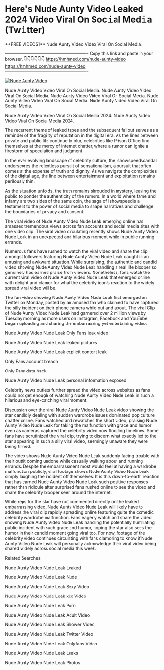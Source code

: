 # Here's Nude Aunty Video Leaked 2024 Video Viral On Soc𝚒al Med𝚒a (Tw𝚒tter)

++FREE VIDEOS]** Nude Aunty Video Video Viral On Social Media.

———————————————————-
Copy this link and paste in your browser.
👇👇👇👇👇👇
https://hmhmed.com/nude-aunty-video
https://hmhmed.com/nude-aunty-video
———————————————————-

[![Nude Aunty Video](https://i.imgur.com/dJHk4Zq.gif)](https://hmhmed.com/nude-aunty-video)

Nude Aunty Video Video Viral On Social Media. Nude Aunty Video Video Viral On Social Media. Nude Aunty Video Video Viral On Social Media. Nude Aunty Video Video Viral On Social Media. Nude Aunty Video Video Viral On Social Media.

Nude Aunty Video Video Viral On Social Media 2024. Nude Aunty Video Video Viral On Social Media 2024.

The recurrent theme of leaked tapes and the subsequent fallout serves as a reminder of the fragility of reputation in the digital era. As the lines between private and public life continue to blur, celebrities like Prison Officerfind themselves at the mercy of internet chatter, where a rumor can ignite a firestorm of speculation and judgment.

In the ever evolving landscape of celebrity culture, the Ishowspeedscandal underscores the relentless pursuit of sensationalism, a pursuit that often comes at the expense of truth and dignity. As we navigate the complexities of the digital age, the line between entertainment and exploitation remains perilously thin.

As the situation unfolds, the truth remains shrouded in mystery, leaving the public to ponder the authenticity of the rumors. In a world where fame and infamy are two sides of the same coin, the saga of Ishowspeedis a testament to the power of social media to shape narratives and challenge the boundaries of privacy and consent.

The viral video of Nude Aunty Video Nude Leak emerging online has amassed tremendous views across fan accounts and social media sites with one video clip. The viral video circulating recently shows Nude Aunty Video Nude Leak in an unexpected and hilarious moment while in public running errands.

Numerous fans have rushed to watch the viral video and share the clip amongst followers featuring Nude Aunty Video Nude Leak caught in an amusing and awkward situation. While surprising, the authentic and candid video showing Nude Aunty Video Nude Leak handling a real life blooper so genuinely has earned praise from viewers. Nonetheless, fans watch the current viral video of Nude Aunty Video Nude Leak that emerged online with delight and clamor for what the celebrity icon’s reaction to the widely spread viral video will be.

The fan video showing Nude Aunty Video Nude Leak first emerged on Twitter on Monday, posted by an amused fan who claimed to have captured the silly incident on their phone camera while out and about. The viral Clip of Nude Aunty Video Nude Leak had garnered over 2 million views by Tuesday morning as more users on Instagram, Facebook and YouTube began uploading and sharing the embarrassing yet entertaining video.

Nude Aunty Video Nude Leak Only Fans leak video

Nude Aunty Video Nude Leak leaked pictures

Nude Aunty Video Nude Leak explicit content leak

Only Fans account breach

Only Fans data hack

Nude Aunty Video Nude Leak personal information exposed

Celebrity news outlets further spread the video across websites as fans could not get enough of watching Nude Aunty Video Nude Leak in such a hilarious and eye-catching viral moment.

Discussion over the viral Nude Aunty Video Nude Leak video showing the star candidly dealing with sudden wardrobe issues dominated pop culture chatter online. Fans watched and rewatched the short video, praising Nude Aunty Video Nude Leak for taking the malfunction with grace and humor even as cameras captured the celebrity video now flooding timelines. Some fans have scrutinized the viral clip, trying to discern what exactly led to the star appearing in such a silly viral video, seemingly unaware they were being filmed.

The video shows Nude Aunty Video Nude Leak suddenly facing trouble with their outfit coming undone while casually walking about and running errands. Despite the embarrassment most would feel at having a wardrobe malfunction publicly, viral footage shows Nude Aunty Video Nude Leak simply laughing the incident off themselves. It is this down-to-earth reaction that has earned Nude Aunty Video Nude Leak such positive responses rather than ridicule after surprised fans rushed online to see the video and share the celebrity blooper seen around the internet.

While reps for the star have not commented directly on the leaked embarrassing video, Nude Aunty Video Nude Leak will likely have to address the viral clip rapidly spreading online featuring quite the comedic celebrity wardrobe malfunction. Fans eagerly watch and share the video showing Nude Aunty Video Nude Leak handling the potentially humiliating public incident with such grace and humor, hoping the star also sees the humor in their candid moment going viral too. For now, footage of the celebrity video continues circulating with fans clamoring to know if Nude Aunty Video Nude Leak will personally acknowledge their viral video being shared widely across social media this week.

Related Searches

Nude Aunty Video Nude Leak Leaked

Nude Aunty Video Nude Leak Nude

Nude Aunty Video Nude Leak Sexy Video

Nude Aunty Video Nude Leak xxx Video

Nude Aunty Video Nude Leak Porn

Nude Aunty Video Nude Leak Adult Video

Nude Aunty Video Nude Leak Shower Video

Nude Aunty Video Nude Leak Twitter Video

Nude Aunty Video Nude Leak Onlyfans Video

Nude Aunty Video Nude Leak Leaks

Nude Aunty Video Nude Leak Photos